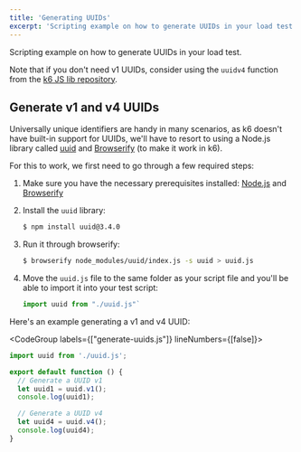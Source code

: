 ```yaml
---
title: 'Generating UUIDs'
excerpt: 'Scripting example on how to generate UUIDs in your load test.'
---
```


Scripting example on how to generate UUIDs in your load test.

Note that if you don't need v1 UUIDs, consider using the `uuidv4` function from
the [k6 JS lib repository](https://jslib.k6.io/).

## Generate v1 and v4 UUIDs

Universally unique identifiers are handy in many scenarios, as k6 doesn't have built-in support
for UUIDs, we'll have to resort to using a Node.js library called [uuid](https://www.npmjs.com/package/uuid)
and [Browserify](http://browserify.org/) (to make it work in k6).

For this to work, we first need to go through a few required steps:

1. Make sure you have the necessary prerequisites installed:
   [Node.js](https://nodejs.org/en/download/) and [Browserify](http://browserify.org/)

2. Install the `uuid` library:
   <CodeGroup labels={[]} lineNumbers={[false]}>

   ```bash
   $ npm install uuid@3.4.0
   ```

   </CodeGroup>

3. Run it through browserify:
   <CodeGroup labels={[]} lineNumbers={[false]}>

   ```bash
   $ browserify node_modules/uuid/index.js -s uuid > uuid.js
   ```

   </CodeGroup>

4. Move the `uuid.js` file to the same folder as your script file and you'll be able to import
   it into your test script:

   <CodeGroup labels={[]} lineNumbers={[false]}>

   ```javascript
   import uuid from "./uuid.js"`
   ```

   </CodeGroup>

Here's an example generating a v1 and v4 UUID:

<CodeGroup labels={["generate-uuids.js"]} lineNumbers={[false]}>

```javascript
import uuid from './uuid.js';

export default function () {
  // Generate a UUID v1
  let uuid1 = uuid.v1();
  console.log(uuid1);

  // Generate a UUID v4
  let uuid4 = uuid.v4();
  console.log(uuid4);
}
```

</CodeGroup>
